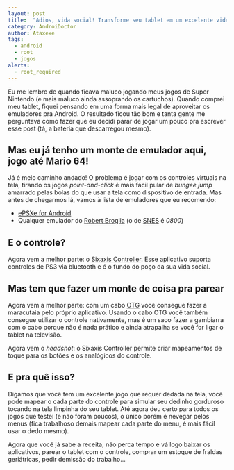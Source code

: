 ```yaml
---
layout: post
title:  "Adios, vida social! Transforme seu tablet em um excelente videogame!"
category: AndroiDoctor
author: Ataxexe
tags: 
  - android
  - root
  - jogos
alerts:
  - root_required
---
```


Eu me lembro de quando ficava maluco jogando meus jogos de Super Nintendo (e mais maluco ainda assoprando os cartuchos). Quando comprei meu tablet, fiquei pensando em uma forma mais legal de aproveitar os emuladores pra Android. O resultado ficou tão bom e tanta gente me perguntava como fazer que eu decidi parar de jogar um pouco pra escrever esse post (tá, a bateria que descarregou mesmo).

## Mas eu já tenho um monte de emulador aqui, jogo até Mario 64!

Já é meio caminho andado! O problema é jogar com os controles virtuais na tela, tirando os jogos *point-and-click* é mais fácil pular de *bungee jump* amarrado pelas bolas do que usar a tela como dispositivo de entrada. Mas antes de chegarmos lá, vamos à lista de emuladores que eu recomendo:

- [ePSXe for Android][epsxe]
- Qualquer emulador do [Robert Broglia][] (o de [SNES][snes9x] é *0800*)

## E o controle?

Agora vem a melhor parte: o [Sixaxis Controller][]. Esse aplicativo suporta controles de PS3 via bluetooth e é o fundo do poço da sua vida social.

## Mas tem que fazer um monte de coisa pra parear

Agora vem a melhor parte: com um cabo [OTG][] você consegue fazer a maracutaia pelo próprio aplicativo. Usando o cabo OTG você também consegue utilizar o controle nativamente, mas é um saco fazer a gambiarra com o cabo porque não é nada prático e ainda atrapalha se você for ligar o tablet na televisão.

Agora vem o *headshot*: o Sixaxis Controller permite criar mapeamentos de toque para os botões e os analógicos do controle.

## E pra quê isso?

Digamos que você tem um excelente jogo que requer dedada na tela, você pode mapear o cada parte do controle para simular seu dedinho gorduroso tocando na tela limpinha do seu tablet. Até agora deu certo para todos os jogos que testei (e não foram poucos), o único porém é nevegar pelos menus (fica trabalhoso demais mapear cada parte do menu, é mais fácil usar o dedo mesmo).

Agora que você já sabe a receita, não perca tempo e vá logo baixar os aplicativos, parear o tablet com o controle, comprar um estoque de fraldas geriátricas, pedir demissão do trabalho...

[epsxe]: <{% play_store com.epsxe.ePSXe %}>
[robert broglia]: <https://play.google.com/store/apps/developer?id=Robert+Broglia>
[snes9x]: <{% play_store com.explusalpha.Snes9xPlus %}>
[sixaxis controller]: <{% play_store com.dancingpixelstudios.sixaxiscontroller %}>
[otg]: <http://en.wikipedia.org/wiki/USB_On-The-Go>